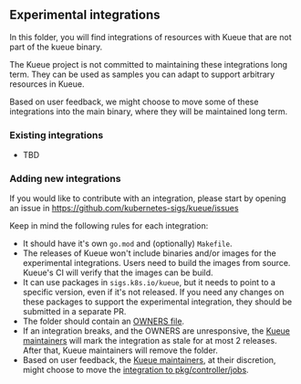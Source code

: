 ## Experimental integrations

In this folder, you will find integrations of resources with Kueue that are not part of the
kueue binary.

The Kueue project is not committed to maintaining these integrations long term. They can be used
as samples you can adapt to support arbitrary resources in Kueue.

Based on user feedback, we might choose to move some of these integrations into the main binary,
where they will be maintained long term.

### Existing integrations

- TBD

### Adding new integrations

If you would like to contribute with an integration, please start by opening an issue in
https://github.com/kubernetes-sigs/kueue/issues

Keep in mind the following rules for each integration:
- It should have it's own `go.mod` and (optionally) `Makefile`.
- The releases of Kueue won't include binaries and/or images for the experimental integrations.
  Users need to build the images from source. Kueue's CI will verify that the images can be build.
- It can use packages in `sigs.k8s.io/kueue`, but it needs to point to a specific version, even if
  it's not released. If you need any changes on these packages to support the experimental
  integration, they should be submitted in a separate PR.
- The folder should contain an [OWNERS file](https://go.k8s.io/owners).
- If an integration breaks, and the OWNERS are unresponsive, the [Kueue maintainers](/OWNERS) will
  mark the integration as stale for at most 2 releases. After that, Kueue maintainers will remove
  the folder.
- Based on user feedback, the [Kueue maintainers](/OWNERS), at their discretion, might choose to
  move the [integration to pkg/controller/jobs](https://kueue.sigs.k8s.io/docs/tasks/integrate_a_custom_job/).
